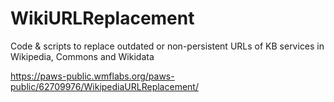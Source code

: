 # WikiURLReplacement
Code &amp; scripts to replace outdated or non-persistent URLs of KB services in Wikipedia, Commons and Wikidata

https://paws-public.wmflabs.org/paws-public/62709976/WikipediaURLReplacement/
